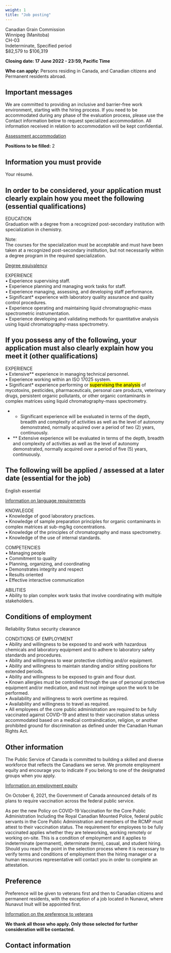 ```yaml
---
weight: 1
title: "Job posting"
---
```


Canadian Grain Commission   
 Winnipeg (Manitoba)   
 CH-03   
 Indeterminate, Specified period   
 $82,579 to $106,319  

**Closing date: 17 June 2022 - 23:59, Pacific Time**

**Who can apply:** Persons residing in Canada, and Canadian citizens and Permanent residents abroad.  

## Important messages

We are committed to providing an inclusive and barrier-free work environment, starting with the hiring process. If you need to be accommodated during any phase of the evaluation process, please use the Contact information below to request specialized accommodation. All information received in relation to accommodation will be kept confidential.  

[Assessment accommodation](https://www.canada.ca/en/public-service-commission/services/assessment-accommodation-page/how-to-request-assessment-accommodation.html)

**Positions to be filled:** 2

## Information you must provide

Your résumé.  

## In order to be considered, your application must clearly explain how you meet the following (essential qualifications)

EDUCATION  
Graduation with a degree from a recognized post-secondary institution with specialization in chemistry.  

Note:  
The courses for the specialization must be acceptable and must have been taken at a recognized post-secondary institution, but not necessarily within a degree program in the required specialization.  

[Degree equivalency](https://www.canada.ca/en/public-service-commission/jobs/services/gc-jobs/degree-equivalency.html)

EXPERIENCE  
• Experience supervising staff.    
• Experience planning and managing work tasks for staff.    
• Experience managing, assessing, and developing staff performance.    
• Significant* experience with laboratory quality assurance and quality control procedures.    
• Experience operating and maintaining liquid chromatographic-mass spectrometric instrumentation.    
• Experience developing and validating methods for quantitative analysis using liquid chromatography-mass spectrometry.  

## If you possess any of the following, your application must also clearly explain how you meet it (other qualifications)

EXPERIENCE  
• Extensive** experience in managing technical personnel.  
• Experience working within an ISO 17025 system.  
• Significant* experience performing or <mark>supervising the analysis</mark> of mycotoxins, pesticides, pharmaceuticals, personal care products, veterinary drugs, persistent organic pollutants, or other organic contaminants in complex matrices using liquid chromatography-mass spectrometry.    

- * Significant experience will be evaluated in terms of the depth, breadth and complexity of activities as well as the level of autonomy demonstrated, normally acquired over a period of two (2) years, continuously.  
- ** Extensive experience will be evaluated in terms of the depth, breadth and complexity of activities as well as the level of autonomy demonstrated, normally acquired over a period of five (5) years, continuously.

## The following will be applied / assessed at a later date (essential for the job)

English essential  

[Information on language requirements](https://www.canada.ca/en/public-service-commission/jobs/services/gc-jobs/language-requirements-candidates.html)  

KNOWLEGDE  
• Knowledge of good laboratory practices.    
• Knowledge of sample preparation principles for organic contaminants in complex matrices at sub-mg/kg concentrations.    
• Knowledge of the principles of chromatography and mass spectrometry.    
• Knowledge of the use of internal standards.    

COMPETENCIES  
• Managing people  
• Commitment to quality  
• Planning, organizing, and coordinating  
• Demonstrates integrity and respect  
• Results oriented  
• Effective interactive communication 

ABILITIES  
• Ability to plan complex work tasks that involve coordinating with multiple stakeholders.    

## Conditions of employment

Reliability Status security clearance  

CONDITIONS OF EMPLOYMENT  
• Ability and willingness to be exposed to and work with hazardous chemicals and laboratory equipment and to adhere to laboratory safety standards and procedures.    
• Ability and willingness to wear protective clothing and/or equipment.    
• Ability and willingness to maintain standing and/or sitting positions for extended periods.    
• Ability and willingness to be exposed to grain and flour dust.    
• Known allergies must be controlled through the use of personal protective equipment and/or medication, and must not impinge upon the work to be performed.    
• Availability and willingness to work overtime as required.      
• Availability and willingness to travel as required.      
• All employees of the core public administration are required to be fully vaccinated against COVID-19 and attest to their vaccination status unless accommodated based on a medical contraindication, religion, or another prohibited ground for discrimination as defined under the Canadian Human Rights Act.      

## Other information

The Public Service of Canada is committed to building a skilled and diverse workforce that reflects the Canadians we serve. We promote employment equity and encourage you to indicate if you belong to one of the designated groups when you apply.    

[Information on employment equity](https://www.canada.ca/en/public-service-commission/jobs/services/gc-jobs/employment-equity.html)  

On October 6, 2021, the Government of Canada announced details of its plans to require vaccination across the federal public service.    

As per the new Policy on COVID-19 Vaccination for the Core Public Administration Including the Royal Canadian Mounted Police, federal public servants in the Core Public Administration and members of the RCMP must attest to their vaccination status. The requirement for employees to be fully vaccinated applies whether they are teleworking, working remotely or working on-site. This is a condition of employment and it applies to indeterminate (permanent), determinate (term), casual, and student hiring. Should you reach the point in the selection process where it is necessary to verify terms and conditions of employment then the hiring manager or a human resources representative will contact you in order to complete an attestation.  

## Preference

Preference will be given to veterans first and then to Canadian citizens and permanent residents, with the exception of a job located in Nunavut, where Nunavut Inuit will be appointed first.    

[Information on the preference to veterans](http://www.canada.ca/en/public-service-commission/jobs/services/gc-jobs/canadian-armed-forces-members-veterans.html)  

**We thank all those who apply. Only those selected for further consideration will be contacted.**

## Contact information


